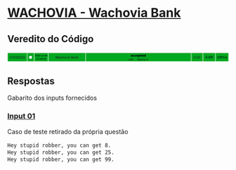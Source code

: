 # [WACHOVIA - Wachovia Bank](https://www.spoj.com/problems/WACHOVIA/)

## Veredito do Código

![Accepted](../images/spoj_verdict.png)

## Respostas

Gabarito dos inputs fornecidos

### [Input 01](in1)

Caso de teste retirado da própria questão

```
Hey stupid robber, you can get 8.
Hey stupid robber, you can get 25.
Hey stupid robber, you can get 99.
```
